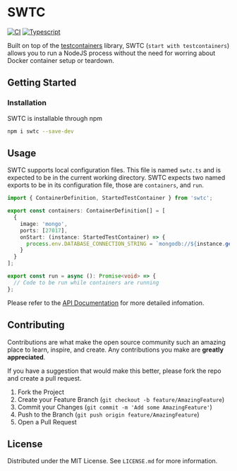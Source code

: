 # SWTC

[![CI](https://github.com/Brad-Turner/swtc/actions/workflows/ci.yml/badge.svg)](https://github.com/Brad-Turner/swtc/actions/workflows/ci.yml) [![Typescript](https://shields.io/badge/TypeScript-3178C6?logo=TypeScript&logoColor=FFF&style=flat-square)](https://www.typescriptlang.org/)

Built on top of the [testcontainers](https://github.com/testcontainers/testcontainers-node) library, SWTC (`start with testcontainers`) allows you to run a NodeJS process without the need for worring about Docker container setup or teardown.

## Getting Started

### Installation

SWTC is installable through npm

```bash
npm i swtc --save-dev
```

## Usage

SWTC supports local configuration files. This file is named `swtc.ts` and is expected to be in the current working directory. SWTC expects two named exports to be in its configuration file, those are `containers`, and `run`.

```ts
import { ContainerDefinition, StartedTestContainer } from 'swtc';

export const containers: ContainerDefinition[] = [
  {
    image: 'mongo',
    ports: [27017],
    onStart: (instance: StartedTestContainer) => {
      process.env.DATABASE_CONNECTION_STRING = `mongodb://${instance.getHost()}:${instance.getMappedPort(27017)}`;
    }
  }
];

export const run = async (): Promise<void> => {
  // Code to be run while containers are running
};
```

Please refer to the [API Documentation](https://brad-turner.github.io/swtc/) for more detailed infomation.

## Contributing

Contributions are what make the open source community such an amazing place to learn, inspire, and create. Any contributions you make are **greatly appreciated**.

If you have a suggestion that would make this better, please fork the repo and create a pull request.

1. Fork the Project
1. Create your Feature Branch (`git checkout -b feature/AmazingFeature`)
1. Commit your Changes (`git commit -m 'Add some AmazingFeature'`)
1. Push to the Branch (`git push origin feature/AmazingFeature`)
1. Open a Pull Request

## License

Distributed under the MIT License. See `LICENSE.md` for more information.
